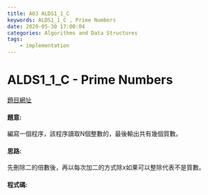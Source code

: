 ```yaml
---
title: AOJ ALDS1_1_C
keywords: ALDS1_1_C , Prime Numbers
date: 2020-05-30 17:00:04
categories: Algorithms and Data Structures
tags:
    - implementation
---
```

# ALDS1_1_C - Prime Numbers
[題目網址](https://onlinejudge.u-aizu.ac.jp/courses/lesson/1/ALDS1/1/ALDS1_1_C)

#### 題意:
編寫一個程序，該程序讀取N個整數的，最後輸出共有幾個質數。

<!-- more -->
#### 思路:
先刪除二的倍數後，再以每次加二的方式除x如果可以整除代表不是質數。
#### 程式碼:
<script src="https://gist.github.com/Daviswww/294c4a0563b9993a1c4a798e8cfc7ced.js"></script>
